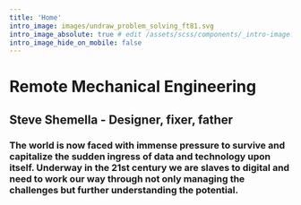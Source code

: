 ```yaml
---
title: 'Home'
intro_image: images/undraw_problem_solving_ft81.svg
intro_image_absolute: true # edit /assets/scss/components/_intro-image.scss for full control
intro_image_hide_on_mobile: false
---
```


# Remote Mechanical Engineering
## Steve Shemella - Designer, fixer, father



### The world is now faced with immense pressure to survive and capitalize the sudden ingress of data and technology upon itself. Underway in the 21st century we are slaves to digital and need to work our way through not only managing the challenges but further understanding the potential.
